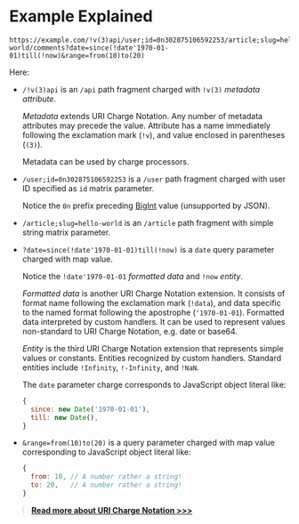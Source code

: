# Example Explained

```
https://example.com/!v(3)api/user;id=0n302875106592253/article;slug=hello-world/comments?date=since(!date'1970-01-01)till(!now)&range=from(10)to(20)
```

Here:

- `/!v(3)api` is an `/api` path fragment charged with `!v(3)` _metadata attribute_.

  _Metadata_ extends URI Charge Notation. Any number of metadata attributes may precede the value. Attribute has a name
  immediately following the exclamation mark (`!v`), and value enclosed in parentheses (`(3)`).

  Metadata can be used by charge processors.

- `/user;id=0n302875106592253` is a `/user` path fragment charged with user ID specified as `id` matrix parameter.

  Notice the `0n` prefix preceding [BigInt] value (unsupported by JSON).

- `/article;slug=hello-world` is an `/article` path fragment with simple string matrix parameter.

- `?date=since(!date'1970-01-01)till(!now)` is a `date` query parameter charged with map value.

  Notice the `!date'1970-01-01` _formatted data_ and `!now` _entity_.

  _Formatted data_ is another URI Charge Notation extension. It consists of format name following the exclamation mark
  (`!data`), and data specific to the named format following the apostrophe (`'1970-01-01`). Formatted data interpreted
  by custom handlers. It can be used to represent values non-standard to URI Charge Notation, e.g. date or base64.

  _Entity_ is the third URI Charge Notation extension that represents simple values or constants. Entities recognized
  by custom handlers. Standard entities include `!Infinity`, `!-Infinity`, and `!NaN`.

  The `date` parameter charge corresponds to JavaScript object literal like:

  ```javascript
  {
    since: new Date('1970-01-01'),
    till: new Date(),
  }
  ```

- `&range=from(10)to(20)` is a query parameter charged with map value corresponding to JavaScript object literal like:
  ```javascript
  {
    from: 10, // A number rather a string!
    to: 20,   // A number rather a string!
  }
  ```

> **[Read more about URI Charge Notation >>>][URI Charge]**

[BigInt]: https://developer.mozilla.org/docs/Web/JavaScript/Reference/Global_Objects/BigInt
[URI Charge]: ./uri-charge.md
